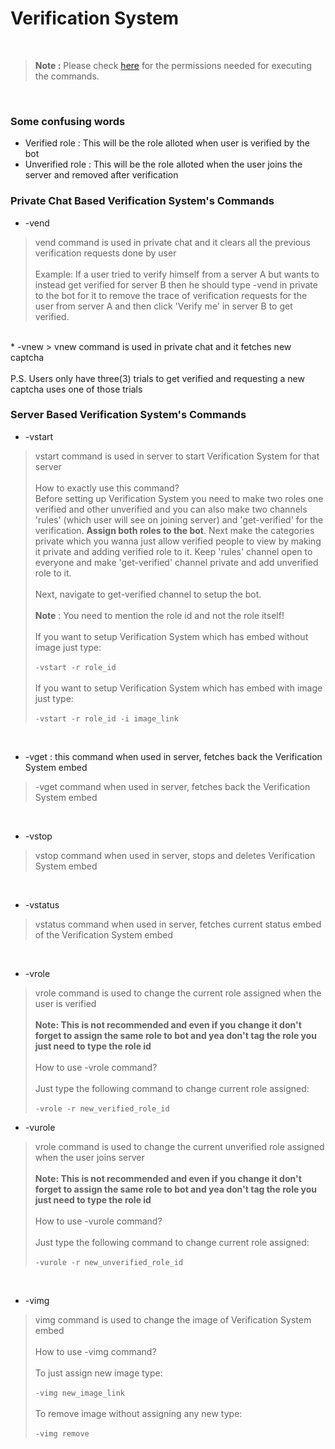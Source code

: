# Verification System
<br>

> **Note :** Please check [here](https://github.com/leothewolf/iko#%EF%B8%8F-how-secure-is-our-bot) for the permissions needed for executing the commands. 
<br>

### Some confusing words
+ Verified role : This will be the role alloted when user is verified by the bot
+ Unverified role : This will be the role alloted when the user joins the server and removed after verification

### Private Chat Based Verification System's Commands
* -vend
> vend command is used in private chat and it clears all the previous verification requests done by user<br><br>Example: If a user tried to verify himself from a server A but wants to instead get verified for server B then he should type -vend in private to the bot for it to remove the trace of verification requests for the user from server A and then click 'Verify me' in server B to get verified.
 <br>  
 * -vnew
 > vnew command is used in private chat and it fetches new captcha<br><br>P.S. Users only have three(3) trials to get verified and requesting a new captcha uses one of those trials

### Server Based Verification System's Commands

* -vstart
> vstart command is used in server to start Verification System for that server<br><br>How to exactly use this command?<br>Before setting up Verification System you need to make two roles one verified and other unverified and you can also make two channels 'rules' (which user will see on joining server) and 'get-verified' for the verification. **Assign both roles to the bot**. Next make the categories private which you wanna just allow verified people to view by making it private and adding verified role to it. Keep 'rules' channel open to everyone and make 'get-verified' channel private and add unverified role to it.<br><br>Next, navigate to get-verified channel to setup the bot.<br><br> **Note** : You need to mention the role id and not the role itself!<br><br>If you want to setup Verification System which has embed without image just type:<br><br>```-vstart -r role_id```<br><br>If you want to setup Verification System which has embed with image just type:<br><br>```-vstart -r role_id -i image_link```

 ⠀
* -vget : this command when used in server, fetches back the Verification System embed
> -vget command when used in server, fetches back the Verification System embed

 ⠀
* -vstop
> vstop command when used in server, stops and deletes Verification System embed

 ⠀
* -vstatus
> vstatus command when used in server, fetches current status embed of the Verification System embed

 ⠀
* -vrole
> vrole command is used to change the current role assigned when the user is verified<br><br>**Note: This is not recommended and even if you change it don't forget to assign the same role to bot and yea don't tag the role you just need to type the role id**<br><br>How to use -vrole command?<br><br>Just type the following command to change current role assigned:<br><br>```-vrole -r new_verified_role_id```

* -vurole
> vrole command is used to change the current unverified role assigned when the user joins server<br><br>**Note: This is not recommended and even if you change it don't forget to assign the same role to bot and yea don't tag the role you just need to type the role id**<br><br>How to use -vurole command?<br><br>Just type the following command to change current role assigned:<br><br>```-vurole -r new_unverified_role_id```

 ⠀
* -vimg
> vimg command is used to change the image of Verification System embed<br><br>How to use -vimg command?<br><br>To just assign new image type:<br><br>```-vimg new_image_link ```<br><br>To remove image without assigning any new type:<br><br>```-vimg remove```
